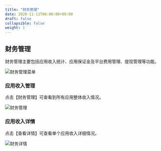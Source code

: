 ```yaml
---
title: "财务管理"
date: 2020-11-11T00:00:00+09:00
draft: false
collapsible: false
weight: 1
---
```


## 财务管理

财务管理主要包括应用收入统计、应用保证金及平台费用管理、提现管理等功能。

![财务管理菜单](/appcenter/dev-platform/platform-manage/_image/menu.png)

### 应用收入管理

点击【财务管理】可查看到所有应用整体收入情况。

![财务管理](/appcenter/dev-platform/platform-manage/_image/finance.png)

### 应用收入详情

点击【查看详情】可查看单个应用收入详细情况。

![财务详情](/appcenter/dev-platform/platform-manage/_image/finance-detail.png)